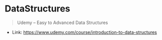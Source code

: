 # DataStructures
> Udemy – Easy to Advanced Data Structures

* Link: https://www.udemy.com/course/introduction-to-data-structures

